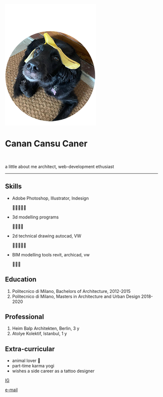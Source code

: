 
<img src="https://github.com/cincu/first-repo/blob/main/sote1.png?raw=true" alt="sote">

# Canan Cansu Caner
<br>

a little about me 
architect, web-development ethusiast

<hr> 

## Skills
- <p>Adobe Photoshop, Illustrator, Indesign </p> 🥨🥨🥨🥨🥨
- <p>3d modelling programs </p> 🥨🥨🥨🥨
- <p>2d technical drawing autocad, VW </p> 🥨🥨🥨🥨🥨
- <p>BIM modelling tools revit, archicad, vw </p> 🥨🥨🥨

## Education
1. Politecnico di Milano, Bachelors of Architecture, 2012-2015
2. Politecnico di Milano, Masters in Architecture and Urban Design 2018-2020

## Professional
1. Heim Balp Architekten, Berlin, 3 y
2. Atolye Kolektif, Istanbul, 1 y

## Extra-curricular
- animal lover 🐹
- part-time karma yogi
- wishes a side career as a tattoo designer

<p> <a href="https://www.instagram.com/cincu_"> IG </a> </p>
<p> <a href="mailto:canancansucaner@gmail.com"> e-mail </a> </p>
